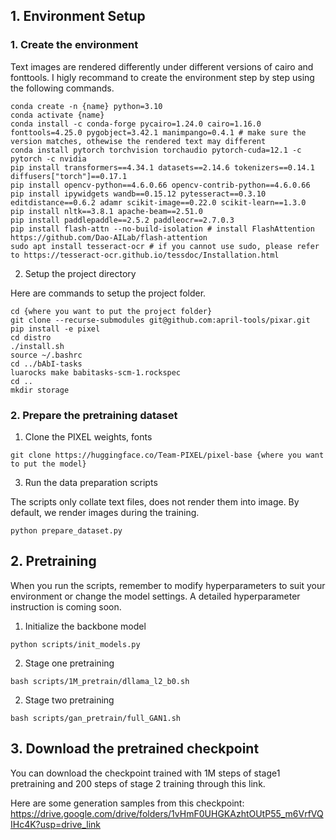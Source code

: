 ## 1. Environment Setup

### 1. Create the environment

Text images are rendered differently under different versions of cairo and fonttools. I higly recommand to create the environment step by step using the following commands.

```
conda create -n {name} python=3.10
conda activate {name}
conda install -c conda-forge pycairo=1.24.0 cairo=1.16.0 fonttools=4.25.0 pygobject=3.42.1 manimpango=0.4.1 # make sure the version matches, othewise the rendered text may different
conda install pytorch torchvision torchaudio pytorch-cuda=12.1 -c pytorch -c nvidia
pip install transformers==4.34.1 datasets==2.14.6 tokenizers==0.14.1 diffusers["torch"]==0.17.1
pip install opencv-python==4.6.0.66 opencv-contrib-python==4.6.0.66
pip install ipywidgets wandb==0.15.12 pytesseract==0.3.10 editdistance==0.6.2 adamr scikit-image==0.22.0 scikit-learn==1.3.0
pip install nltk==3.8.1 apache-beam==2.51.0
pip install paddlepaddle==2.5.2 paddleocr==2.7.0.3
pip install flash-attn --no-build-isolation # install FlashAttention https://github.com/Dao-AILab/flash-attention
sudo apt install tesseract-ocr # if you cannot use sudo, please refer to https://tesseract-ocr.github.io/tessdoc/Installation.html
```

2. Setup the project directory

Here are commands to setup the project folder.

```
cd {where you want to put the project folder}
git clone --recurse-submodules git@github.com:april-tools/pixar.git
pip install -e pixel
cd distro
./install.sh
source ~/.bashrc
cd ../bAbI-tasks
luarocks make babitasks-scm-1.rockspec
cd ..
mkdir storage
```

### 2. Prepare the pretraining dataset

1. Clone the PIXEL weights, fonts

```
git clone https://huggingface.co/Team-PIXEL/pixel-base {where you want to put the model}
```

3. Run the data preparation scripts

The scripts only collate text files, does not render them into image. By default, we render images during the training.

```
python prepare_dataset.py
```

## 2. Pretraining

When you run the scripts, remember to modify hyperparameters to suit your environment or change the model settings. A detailed hyperparameter instruction is coming soon.

1. Initialize the backbone model

```
python scripts/init_models.py
```

2. Stage one pretraining


```
bash scripts/1M_pretrain/dllama_l2_b0.sh
```

2. Stage two pretraining

```
bash scripts/gan_pretrain/full_GAN1.sh
```

## 3. Download the pretrained checkpoint

You can download the checkpoint trained with 1M steps of stage1 pretraining and 200 steps of stage 2 training through this link.


Here are some generation samples from this checkpoint:
https://drive.google.com/drive/folders/1vHmF0UHGKAzhtOUtP55_m6VrfVQIHc4K?usp=drive_link

